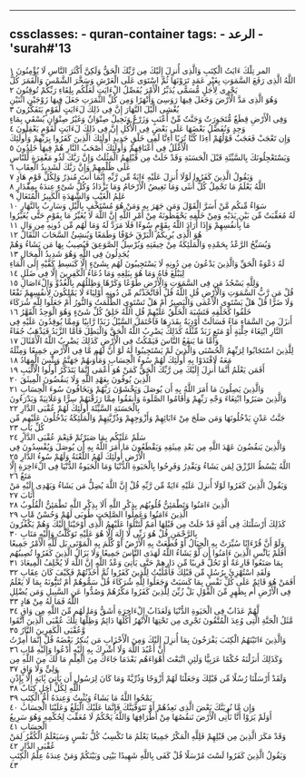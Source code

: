 
---
cssclasses:
    - quran-container
tags:
    - الرعد
    - 'surah#'13
---

المر تِلْكَ ءَايَتُ الْكِتَبِ وَالَّذِى أُنزِلَ إِلَيْكَ مِن رَّبِّكَ الْحَقُّ وَلَكِنَّ أَكْثَرَ النَّاسِ لَا يُؤْمِنُونَ  ١<br>
اللَّهُ الَّذِى رَفَعَ السَّمَوَتِ بِغَيْرِ عَمَدٍ تَرَوْنَهَا ثُمَّ اسْتَوَى عَلَى الْعَرْشِ وَسَخَّرَ الشَّمْسَ وَالْقَمَرَ كُلٌّ يَجْرِى لِأَجَلٍ مُّسَمًّى يُدَبِّرُ الْأَمْرَ يُفَصِّلُ الْءَايَتِ لَعَلَّكُم بِلِقَاءِ رَبِّكُمْ تُوقِنُونَ  ٢<br>
وَهُوَ الَّذِى مَدَّ الْأَرْضَ وَجَعَلَ فِيهَا رَوَسِىَ وَأَنْهَرًا وَمِن كُلِّ الثَّمَرَتِ جَعَلَ فِيهَا زَوْجَيْنِ اثْنَيْنِ يُغْشِى الَّيْلَ النَّهَارَ إِنَّ فِى ذَلِكَ لَءَايَتٍ لِّقَوْمٍ يَتَفَكَّرُونَ  ٣<br>
وَفِى الْأَرْضِ قِطَعٌ مُّتَجَوِرَتٌ وَجَنَّتٌ مِّنْ أَعْنَبٍ وَزَرْعٌ وَنَخِيلٌ صِنْوَانٌ وَغَيْرُ صِنْوَانٍ يُسْقَى بِمَاءٍ وَحِدٍ وَنُفَضِّلُ بَعْضَهَا عَلَى بَعْضٍ فِى الْأُكُلِ إِنَّ فِى ذَلِكَ لَءَايَتٍ لِّقَوْمٍ يَعْقِلُونَ  ٤<br>
وَإِن تَعْجَبْ فَعَجَبٌ قَوْلُهُمْ أَءِذَا كُنَّا تُرَبًا أَءِنَّا لَفِى خَلْقٍ جَدِيدٍ أُولَئِكَ الَّذِينَ كَفَرُوا بِرَبِّهِمْ وَأُولَئِكَ الْأَغْلَلُ فِى أَعْنَاقِهِمْ وَأُولَئِكَ أَصْحَبُ النَّارِ هُمْ فِيهَا خَلِدُونَ  ٥<br>
وَيَسْتَعْجِلُونَكَ بِالسَّيِّئَةِ قَبْلَ الْحَسَنَةِ وَقَدْ خَلَتْ مِن قَبْلِهِمُ الْمَثُلَتُ وَإِنَّ رَبَّكَ لَذُو مَغْفِرَةٍ لِّلنَّاسِ عَلَى ظُلْمِهِمْ وَإِنَّ رَبَّكَ لَشَدِيدُ الْعِقَابِ  ٦<br>
وَيَقُولُ الَّذِينَ كَفَرُوا لَوْلَا أُنزِلَ عَلَيْهِ ءَايَةٌ مِّن رَّبِّهِ إِنَّمَا أَنتَ مُنذِرٌ وَلِكُلِّ قَوْمٍ هَادٍ  ٧<br>
اللَّهُ يَعْلَمُ مَا تَحْمِلُ كُلُّ أُنثَى وَمَا تَغِيضُ الْأَرْحَامُ وَمَا تَزْدَادُ وَكُلُّ شَىْءٍ عِندَهُ بِمِقْدَارٍ  ٨<br>
عَلِمُ الْغَيْبِ وَالشَّهَدَةِ الْكَبِيرُ الْمُتَعَالِ  ٩<br>
سَوَاءٌ مِّنكُم مَّنْ أَسَرَّ الْقَوْلَ وَمَن جَهَرَ بِهِ وَمَنْ هُوَ مُسْتَخْفٍ بِالَّيْلِ وَسَارِبٌ بِالنَّهَارِ  ١۰<br>
لَهُ مُعَقِّبَتٌ مِّن بَيْنِ يَدَيْهِ وَمِنْ خَلْفِهِ يَحْفَظُونَهُ مِنْ أَمْرِ اللَّهِ إِنَّ اللَّهَ لَا يُغَيِّرُ مَا بِقَوْمٍ حَتَّى يُغَيِّرُوا مَا بِأَنفُسِهِمْ وَإِذَا أَرَادَ اللَّهُ بِقَوْمٍ سُوءًا فَلَا مَرَدَّ لَهُ وَمَا لَهُم مِّن دُونِهِ مِن وَالٍ  ١١<br>
هُوَ الَّذِى يُرِيكُمُ الْبَرْقَ خَوْفًا وَطَمَعًا وَيُنشِئُ السَّحَابَ الثِّقَالَ  ١٢<br>
وَيُسَبِّحُ الرَّعْدُ بِحَمْدِهِ وَالْمَلَئِكَةُ مِنْ خِيفَتِهِ وَيُرْسِلُ الصَّوَعِقَ فَيُصِيبُ بِهَا مَن يَشَاءُ وَهُمْ يُجَدِلُونَ فِى اللَّهِ وَهُوَ شَدِيدُ الْمِحَالِ  ١٣<br>
لَهُ دَعْوَةُ الْحَقِّ وَالَّذِينَ يَدْعُونَ مِن دُونِهِ لَا يَسْتَجِيبُونَ لَهُم بِشَىْءٍ إِلَّا كَبَسِطِ كَفَّيْهِ إِلَى الْمَاءِ لِيَبْلُغَ فَاهُ وَمَا هُوَ بِبَلِغِهِ وَمَا دُعَاءُ الْكَفِرِينَ إِلَّا فِى ضَلَلٍ  ١٤<br>
وَلِلَّهِ يَسْجُدُ مَن فِى السَّمَوَتِ وَالْأَرْضِ طَوْعًا وَكَرْهًا وَظِلَلُهُم بِالْغُدُوِّ وَالْءَاصَالِ  ١٥<br>
قُلْ مَن رَّبُّ السَّمَوَتِ وَالْأَرْضِ قُلِ اللَّهُ قُلْ أَفَاتَّخَذْتُم مِّن دُونِهِ أَوْلِيَاءَ لَا يَمْلِكُونَ لِأَنفُسِهِمْ نَفْعًا وَلَا ضَرًّا قُلْ هَلْ يَسْتَوِى الْأَعْمَى وَالْبَصِيرُ أَمْ هَلْ تَسْتَوِى الظُّلُمَتُ وَالنُّورُ أَمْ جَعَلُوا لِلَّهِ شُرَكَاءَ خَلَقُوا كَخَلْقِهِ فَتَشَبَهَ الْخَلْقُ عَلَيْهِمْ قُلِ اللَّهُ خَلِقُ كُلِّ شَىْءٍ وَهُوَ الْوَحِدُ الْقَهَّرُ  ١٦<br>
أَنزَلَ مِنَ السَّمَاءِ مَاءً فَسَالَتْ أَوْدِيَةٌ بِقَدَرِهَا فَاحْتَمَلَ السَّيْلُ زَبَدًا رَّابِيًا وَمِمَّا يُوقِدُونَ عَلَيْهِ فِى النَّارِ ابْتِغَاءَ حِلْيَةٍ أَوْ مَتَعٍ زَبَدٌ مِّثْلُهُ كَذَلِكَ يَضْرِبُ اللَّهُ الْحَقَّ وَالْبَطِلَ فَأَمَّا الزَّبَدُ فَيَذْهَبُ جُفَاءً وَأَمَّا مَا يَنفَعُ النَّاسَ فَيَمْكُثُ فِى الْأَرْضِ كَذَلِكَ يَضْرِبُ اللَّهُ الْأَمْثَالَ  ١٧<br>
لِلَّذِينَ اسْتَجَابُوا لِرَبِّهِمُ الْحُسْنَى وَالَّذِينَ لَمْ يَسْتَجِيبُوا لَهُ لَوْ أَنَّ لَهُم مَّا فِى الْأَرْضِ جَمِيعًا وَمِثْلَهُ مَعَهُ لَافْتَدَوْا بِهِ أُولَئِكَ لَهُمْ سُوءُ الْحِسَابِ وَمَأْوَىهُمْ جَهَنَّمُ وَبِئْسَ الْمِهَادُ  ١٨<br>
أَفَمَن يَعْلَمُ أَنَّمَا أُنزِلَ إِلَيْكَ مِن رَّبِّكَ الْحَقُّ كَمَنْ هُوَ أَعْمَى إِنَّمَا يَتَذَكَّرُ أُولُوا الْأَلْبَبِ  ١٩<br>
الَّذِينَ يُوفُونَ بِعَهْدِ اللَّهِ وَلَا يَنقُضُونَ الْمِيثَقَ  ٢۰<br>
وَالَّذِينَ يَصِلُونَ مَا أَمَرَ اللَّهُ بِهِ أَن يُوصَلَ وَيَخْشَوْنَ رَبَّهُمْ وَيَخَافُونَ سُوءَ الْحِسَابِ  ٢١<br>
وَالَّذِينَ صَبَرُوا ابْتِغَاءَ وَجْهِ رَبِّهِمْ وَأَقَامُوا الصَّلَوةَ وَأَنفَقُوا مِمَّا رَزَقْنَهُمْ سِرًّا وَعَلَانِيَةً وَيَدْرَءُونَ بِالْحَسَنَةِ السَّيِّئَةَ أُولَئِكَ لَهُمْ عُقْبَى الدَّارِ  ٢٢<br>
جَنَّتُ عَدْنٍ يَدْخُلُونَهَا وَمَن صَلَحَ مِنْ ءَابَائِهِمْ وَأَزْوَجِهِمْ وَذُرِّيَّتِهِمْ وَالْمَلَئِكَةُ يَدْخُلُونَ عَلَيْهِم مِّن كُلِّ بَابٍ  ٢٣<br>
سَلَمٌ عَلَيْكُم بِمَا صَبَرْتُمْ فَنِعْمَ عُقْبَى الدَّارِ  ٢٤<br>
وَالَّذِينَ يَنقُضُونَ عَهْدَ اللَّهِ مِن بَعْدِ مِيثَقِهِ وَيَقْطَعُونَ مَا أَمَرَ اللَّهُ بِهِ أَن يُوصَلَ وَيُفْسِدُونَ فِى الْأَرْضِ أُولَئِكَ لَهُمُ اللَّعْنَةُ وَلَهُمْ سُوءُ الدَّارِ  ٢٥<br>
اللَّهُ يَبْسُطُ الرِّزْقَ لِمَن يَشَاءُ وَيَقْدِرُ وَفَرِحُوا بِالْحَيَوةِ الدُّنْيَا وَمَا الْحَيَوةُ الدُّنْيَا فِى الْءَاخِرَةِ إِلَّا مَتَعٌ  ٢٦<br>
وَيَقُولُ الَّذِينَ كَفَرُوا لَوْلَا أُنزِلَ عَلَيْهِ ءَايَةٌ مِّن رَّبِّهِ قُلْ إِنَّ اللَّهَ يُضِلُّ مَن يَشَاءُ وَيَهْدِى إِلَيْهِ مَنْ أَنَابَ  ٢٧<br>
الَّذِينَ ءَامَنُوا وَتَطْمَئِنُّ قُلُوبُهُم بِذِكْرِ اللَّهِ أَلَا بِذِكْرِ اللَّهِ تَطْمَئِنُّ الْقُلُوبُ  ٢٨<br>
الَّذِينَ ءَامَنُوا وَعَمِلُوا الصَّلِحَتِ طُوبَى لَهُمْ وَحُسْنُ مََٔابٍ  ٢٩<br>
كَذَلِكَ أَرْسَلْنَكَ فِى أُمَّةٍ قَدْ خَلَتْ مِن قَبْلِهَا أُمَمٌ لِّتَتْلُوَا عَلَيْهِمُ الَّذِى أَوْحَيْنَا إِلَيْكَ وَهُمْ يَكْفُرُونَ بِالرَّحْمَنِ قُلْ هُوَ رَبِّى لَا إِلَهَ إِلَّا هُوَ عَلَيْهِ تَوَكَّلْتُ وَإِلَيْهِ مَتَابِ  ٣۰<br>
وَلَوْ أَنَّ قُرْءَانًا سُيِّرَتْ بِهِ الْجِبَالُ أَوْ قُطِّعَتْ بِهِ الْأَرْضُ أَوْ كُلِّمَ بِهِ الْمَوْتَى بَل لِّلَّهِ الْأَمْرُ جَمِيعًا أَفَلَمْ يَائَْسِ الَّذِينَ ءَامَنُوا أَن لَّوْ يَشَاءُ اللَّهُ لَهَدَى النَّاسَ جَمِيعًا وَلَا يَزَالُ الَّذِينَ كَفَرُوا تُصِيبُهُم بِمَا صَنَعُوا قَارِعَةٌ أَوْ تَحُلُّ قَرِيبًا مِّن دَارِهِمْ حَتَّى يَأْتِىَ وَعْدُ اللَّهِ إِنَّ اللَّهَ لَا يُخْلِفُ الْمِيعَادَ  ٣١<br>
وَلَقَدِ اسْتُهْزِئَ بِرُسُلٍ مِّن قَبْلِكَ فَأَمْلَيْتُ لِلَّذِينَ كَفَرُوا ثُمَّ أَخَذْتُهُمْ فَكَيْفَ كَانَ عِقَابِ  ٣٢<br>
أَفَمَنْ هُوَ قَائِمٌ عَلَى كُلِّ نَفْسٍ بِمَا كَسَبَتْ وَجَعَلُوا لِلَّهِ شُرَكَاءَ قُلْ سَمُّوهُمْ أَمْ تُنَبُِّٔونَهُ بِمَا لَا يَعْلَمُ فِى الْأَرْضِ أَم بِظَهِرٍ مِّنَ الْقَوْلِ بَلْ زُيِّنَ لِلَّذِينَ كَفَرُوا مَكْرُهُمْ وَصُدُّوا عَنِ السَّبِيلِ وَمَن يُضْلِلِ اللَّهُ فَمَا لَهُ مِنْ هَادٍ  ٣٣<br>
لَّهُمْ عَذَابٌ فِى الْحَيَوةِ الدُّنْيَا وَلَعَذَابُ الْءَاخِرَةِ أَشَقُّ وَمَا لَهُم مِّنَ اللَّهِ مِن وَاقٍ  ٣٤<br>
مَّثَلُ الْجَنَّةِ الَّتِى وُعِدَ الْمُتَّقُونَ تَجْرِى مِن تَحْتِهَا الْأَنْهَرُ أُكُلُهَا دَائِمٌ وَظِلُّهَا تِلْكَ عُقْبَى الَّذِينَ اتَّقَوا وَّعُقْبَى الْكَفِرِينَ النَّارُ  ٣٥<br>
وَالَّذِينَ ءَاتَيْنَهُمُ الْكِتَبَ يَفْرَحُونَ بِمَا أُنزِلَ إِلَيْكَ وَمِنَ الْأَحْزَابِ مَن يُنكِرُ بَعْضَهُ قُلْ إِنَّمَا أُمِرْتُ أَنْ أَعْبُدَ اللَّهَ وَلَا أُشْرِكَ بِهِ إِلَيْهِ أَدْعُوا وَإِلَيْهِ مََٔابِ  ٣٦<br>
وَكَذَلِكَ أَنزَلْنَهُ حُكْمًا عَرَبِيًّا وَلَئِنِ اتَّبَعْتَ أَهْوَاءَهُم بَعْدَمَا جَاءَكَ مِنَ الْعِلْمِ مَا لَكَ مِنَ اللَّهِ مِن وَلِىٍّ وَلَا وَاقٍ  ٣٧<br>
وَلَقَدْ أَرْسَلْنَا رُسُلًا مِّن قَبْلِكَ وَجَعَلْنَا لَهُمْ أَزْوَجًا وَذُرِّيَّةً وَمَا كَانَ لِرَسُولٍ أَن يَأْتِىَ بَِٔايَةٍ إِلَّا بِإِذْنِ اللَّهِ لِكُلِّ أَجَلٍ كِتَابٌ  ٣٨<br>
يَمْحُوا اللَّهُ مَا يَشَاءُ وَيُثْبِتُ وَعِندَهُ أُمُّ الْكِتَبِ  ٣٩<br>
وَإِن مَّا نُرِيَنَّكَ بَعْضَ الَّذِى نَعِدُهُمْ أَوْ نَتَوَفَّيَنَّكَ فَإِنَّمَا عَلَيْكَ الْبَلَغُ وَعَلَيْنَا الْحِسَابُ  ٤۰<br>
أَوَلَمْ يَرَوْا أَنَّا نَأْتِى الْأَرْضَ نَنقُصُهَا مِنْ أَطْرَافِهَا وَاللَّهُ يَحْكُمُ لَا مُعَقِّبَ لِحُكْمِهِ وَهُوَ سَرِيعُ الْحِسَابِ  ٤١<br>
وَقَدْ مَكَرَ الَّذِينَ مِن قَبْلِهِمْ فَلِلَّهِ الْمَكْرُ جَمِيعًا يَعْلَمُ مَا تَكْسِبُ كُلُّ نَفْسٍ وَسَيَعْلَمُ الْكُفَّرُ لِمَنْ عُقْبَى الدَّارِ  ٤٢<br>
وَيَقُولُ الَّذِينَ كَفَرُوا لَسْتَ مُرْسَلًا قُلْ كَفَى بِاللَّهِ شَهِيدًا بَيْنِى وَبَيْنَكُمْ وَمَنْ عِندَهُ عِلْمُ الْكِتَبِ  ٤٣<br>

